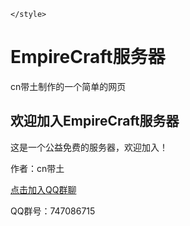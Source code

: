     </style>
</head>
<body>
    <div class="container">
        <h1>EmpireCraft服务器</h1>
        <p>cn带土制作的一个简单的网页</p>
        <h2>欢迎加入EmpireCraft服务器</h2>
        <p>这是一个公益免费的服务器，欢迎加入！</p>
        <p>作者：cn带土</p>
        <a href="http://qm.qq.com/cgi-bin/qm/qr?_wv=1027&k=luXVF0M8gV4KUUMOf43U-SbXotM4Wuzr&authKey=%2Fqu0W5eiLQG%2FpPFGoLtWCwfnmDywEQFd7t9Cfx%2Bp4FLojKr6oRUUO8A%2F%2FUgtvkl%2F&noverify=0&group_code=747086715" class="button" id="joinQQGroup">点击加入QQ群聊</a>
        <div class="contact">
            <p>QQ群号：747086715</p>
        </div>
        <div class="robot" id="robot"></div>
    </div>
